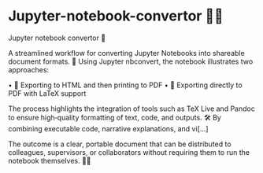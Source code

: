 # Jupyter-notebook-convertor 📓✨
Jupyter notebook convertor 🔄

A streamlined workflow for converting Jupyter Notebooks into shareable document formats. 🚀 Using Jupyter nbconvert, the notebook illustrates two approaches:

• 📄 Exporting to HTML and then printing to PDF
• 📑 Exporting directly to PDF with LaTeX support

The process highlights the integration of tools such as TeX Live and Pandoc to ensure high‑quality formatting of text, code, and outputs. 🛠️ By combining executable code, narrative explanations, and vi[...]  

The outcome is a clear, portable document that can be distributed to colleagues, supervisors, or collaborators without requiring them to run the notebook themselves. 🤝✨
